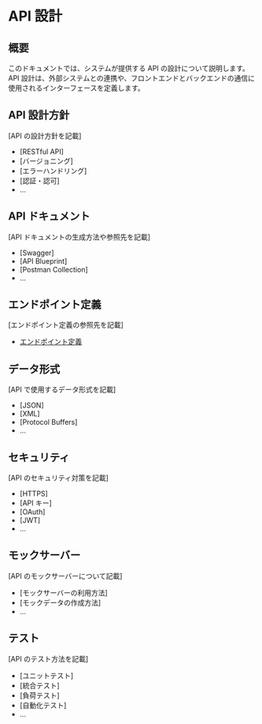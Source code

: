 # API 設計

## 概要

このドキュメントでは、システムが提供する API の設計について説明します。API 設計は、外部システムとの連携や、フロントエンドとバックエンドの通信に使用されるインターフェースを定義します。

## API 設計方針

[API の設計方針を記載]

- [RESTful API]
- [バージョニング]
- [エラーハンドリング]
- [認証・認可]
- ...

## API ドキュメント

[API ドキュメントの生成方法や参照先を記載]

- [Swagger]
- [API Blueprint]
- [Postman Collection]
- ...

## エンドポイント定義

[エンドポイント定義の参照先を記載]

- [エンドポイント定義](./01.エンドポイント定義/README.md)

## データ形式

[API で使用するデータ形式を記載]

- [JSON]
- [XML]
- [Protocol Buffers]
- ...

## セキュリティ

[API のセキュリティ対策を記載]

- [HTTPS]
- [API キー]
- [OAuth]
- [JWT]
- ...

## モックサーバー

[API のモックサーバーについて記載]

- [モックサーバーの利用方法]
- [モックデータの作成方法]
- ...

## テスト

[API のテスト方法を記載]

- [ユニットテスト]
- [統合テスト]
- [負荷テスト]
- [自動化テスト]
- ...
